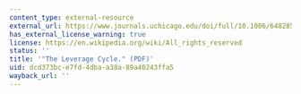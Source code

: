 ```yaml
---
content_type: external-resource
external_url: https://www.journals.uchicago.edu/doi/full/10.1086/648285
has_external_license_warning: true
license: https://en.wikipedia.org/wiki/All_rights_reserved
status: ''
title: '"The Leverage Cycle." (PDF)'
uid: dcd373bc-e7fd-4dba-a38a-89a40243ffa5
wayback_url: ''
---
```

